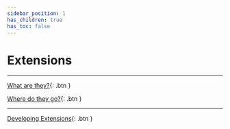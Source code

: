 ```yaml
---
sidebar_position: 1
has_children: true
has_toc: false
---
```


# **Extensions**

---

[What are they?](/extensions/what.html){: .btn }

[Where do they go?](/extensions/where.html){: .btn }

---

[Developing Extensions](/extensions/development/development.html){: .btn }